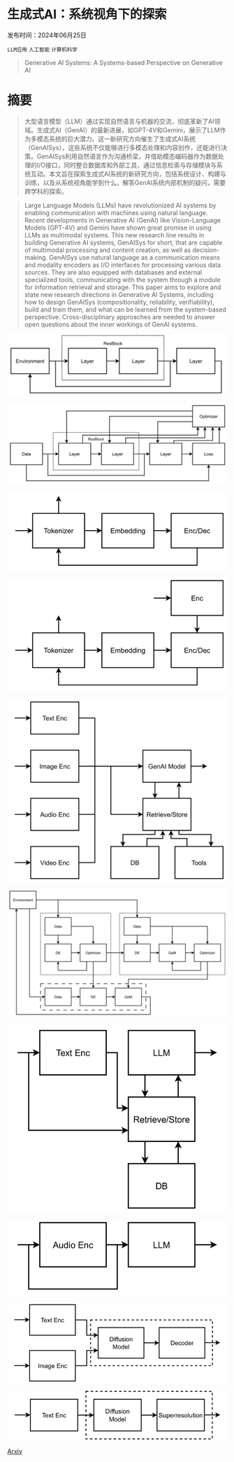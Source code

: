 # 生成式AI：系统视角下的探索

发布时间：2024年06月25日

`LLM应用` `人工智能` `计算机科学`

> Generative AI Systems: A Systems-based Perspective on Generative AI

# 摘要

> 大型语言模型（LLM）通过实现自然语言与机器的交流，彻底革新了AI领域。生成式AI（GenAI）的最新进展，如GPT-4V和Gemini，展示了LLM作为多模态系统的巨大潜力。这一新研究方向催生了生成式AI系统（GenAISys），这些系统不仅能够进行多模态处理和内容创作，还能进行决策。GenAISys利用自然语言作为沟通桥梁，并借助模态编码器作为数据处理的I/O接口，同时整合数据库和外部工具，通过信息检索与存储模块与系统互动。本文旨在探索生成式AI系统的新研究方向，包括系统设计、构建与训练，以及从系统视角能学到什么。解答GenAI系统内部机制的疑问，需要跨学科的探索。

> Large Language Models (LLMs) have revolutionized AI systems by enabling communication with machines using natural language. Recent developments in Generative AI (GenAI) like Vision-Language Models (GPT-4V) and Gemini have shown great promise in using LLMs as multimodal systems. This new research line results in building Generative AI systems, GenAISys for short, that are capable of multimodal processing and content creation, as well as decision-making. GenAISys use natural language as a communication means and modality encoders as I/O interfaces for processing various data sources. They are also equipped with databases and external specialized tools, communicating with the system through a module for information retrieval and storage. This paper aims to explore and state new research directions in Generative AI Systems, including how to design GenAISys (compositionality, reliability, verifiability), build and train them, and what can be learned from the system-based perspective. Cross-disciplinary approaches are needed to answer open questions about the inner workings of GenAI systems.

![生成式AI：系统视角下的探索](../../../paper_images/2407.11001/x1.png)

![生成式AI：系统视角下的探索](../../../paper_images/2407.11001/x2.png)

![生成式AI：系统视角下的探索](../../../paper_images/2407.11001/x3.png)

![生成式AI：系统视角下的探索](../../../paper_images/2407.11001/x4.png)

![生成式AI：系统视角下的探索](../../../paper_images/2407.11001/x5.png)

![生成式AI：系统视角下的探索](../../../paper_images/2407.11001/x6.png)

![生成式AI：系统视角下的探索](../../../paper_images/2407.11001/x7.png)

![生成式AI：系统视角下的探索](../../../paper_images/2407.11001/x8.png)

![生成式AI：系统视角下的探索](../../../paper_images/2407.11001/x9.png)

![生成式AI：系统视角下的探索](../../../paper_images/2407.11001/x10.png)

[Arxiv](https://arxiv.org/abs/2407.11001)